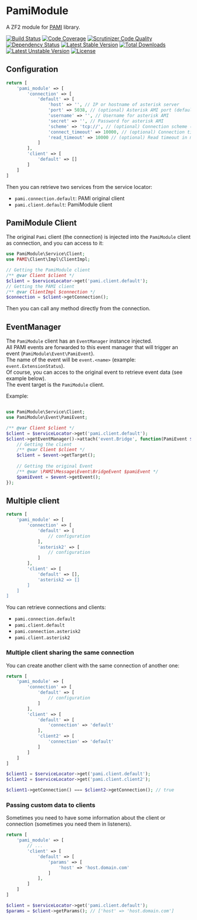 # PamiModule

A ZF2 module for [PAMI](https://github.com/marcelog/PAMI) library.

[![Build Status](https://travis-ci.org/thomasvargiu/pami-module.svg?branch=master)](https://travis-ci.org/thomasvargiu/pami-module)
[![Code Coverage](https://scrutinizer-ci.com/g/thomasvargiu/pami-module/badges/coverage.png?b=master)](https://scrutinizer-ci.com/g/thomasvargiu/pami-module/?branch=master)
[![Scrutinizer Code Quality](https://scrutinizer-ci.com/g/thomasvargiu/pami-module/badges/quality-score.png?b=master)](https://scrutinizer-ci.com/g/thomasvargiu/pami-module/?branch=master)
[![Dependency Status](https://www.versioneye.com/user/projects/556a836563653200265f1600/badge.svg?style=flat)](https://www.versioneye.com/user/projects/556a836563653200265f1600)
[![Latest Stable Version](https://poser.pugx.org/thomasvargiu/pami-module/v/stable)](https://packagist.org/packages/thomasvargiu/pami-module)
[![Total Downloads](https://poser.pugx.org/thomasvargiu/pami-module/downloads)](https://packagist.org/packages/thomasvargiu/pami-module)
[![Latest Unstable Version](https://poser.pugx.org/thomasvargiu/pami-module/v/unstable)](https://packagist.org/packages/thomasvargiu/pami-module)
[![License](https://poser.pugx.org/thomasvargiu/pami-module/license)](https://packagist.org/packages/thomasvargiu/pami-module)

## Configuration

```php
return [
    'pami_module' => [
        'connection' => [
            'default' => [
                'host' => '', // IP or hostname of asterisk server
                'port' => 5038, // (optional) Asterisk AMI port (default: 5038)
                'username' => '', // Username for asterisk AMI
                'secret' => '', // Password for asterisk AMI
                'scheme' => 'tcp://', // (optional) Connection scheme (default: tcp://)
                'connect_timeout' => 10000, // (optional) Connection timeout in ms (default: 10000)
                'read_timeout' => 10000 // (optional) Read timeout in ms (default: 10000)
            ]
        ],
        'client' => [
            'default' => []
        ]
    ]
]
```

Then you can retrieve two services from the service locator:
- ```pami.connection.default```: PAMI original client
- ```pami.client.default```: PamiModule client


## PamiModule Client

The original ```Pami``` client (the connection) is injected into the ```PamiModule``` client as connection, and you can access to it:

```php
use PamiModule\Service\Client;
use PAMI\Client\Impl\ClientImpl;

// Getting the PamiModule client
/** @var Client $client */
$client = $serviceLocator->get('pami.client.default');
// Getting the PAMI client
/** @var ClientImpl $connection */
$connection = $client->getConnection();
```

Then you can call any method directly from the connection.


## EventManager

The ```PamiModule``` client has an ```EventManager``` instance injected.  
All PAMI events are forwarded to this event manager that will trigger an event (```PamiModule\Event\PamiEvent```).  
The name of the event will be ```event.<name>``` (example: ```event.ExtensionStatus```).  
Of course, you can acces to the original event to retrieve event data (see example below).  
The event target is the ```PamiModule``` client.  

Example:
```php

use PamiModule\Service\Client;
use PamiModule\Event\PamiEvent;

/** @var Client $client */
$client = $serviceLocator->get('pami.client.default');
$client->getEventManager()->attach('event.Bridge', function(PamiEvent $event) {
    // Getting the client
    /** @var Client $client */
    $client = $event->getTarget();
    
    // Getting the original Event
    /** @var \PAMI\Message\Event\BridgeEvent $pamiEvent */
    $pamiEvent = $event->getEvent();
});
```


## Multiple client

```php
return [
    'pami_module' => [
        'connection' => [
            'default' => [
                // configuration
            ],
            'asterisk2' => [
                // configuration
            ]
        ],
        'client' => [
            'default' => [],
            'asterisk2 => []
        ]
    ]
]
```

You can retrieve connections and clients:
- ```pami.connection.default```
- ```pami.client.default```
- ```pami.connection.asterisk2```
- ```pami.client.asterisk2```


### Multiple client sharing the same connection

You can create another client with the same connection of another one:

```php
return [
    'pami_module' => [
        'connection' => [
            'default' => [
                // configuration
            ]
        ],
        'client' => [
            'default' => [
                'connection' => 'default'
            ],
            'client2' => [
                'connection' => 'default'
            ]
        ]
    ]
]
```

```php
$client1 = $serviceLocator->get('pami.client.default');
$client2 = $serviceLocator->get('pami.client.client2');

$client1->getConnection() === $client2->getConnection(); // true
```

### Passing custom data to clients

Sometimes you need to have some information about the client or connection (sometimes you need them in listeners).

```php
return [
    'pami_module' => [
        // ...
        'client' => [
            'default' => [
                'params' => [
                    'host' => 'host.domain.com'
                ]
            ],
        ]
    ]
]
```

```php
$client = $serviceLocator->get('pami.client.default');
$params = $client->getParams(); // ['host' => 'host.domain.com'] 
```
